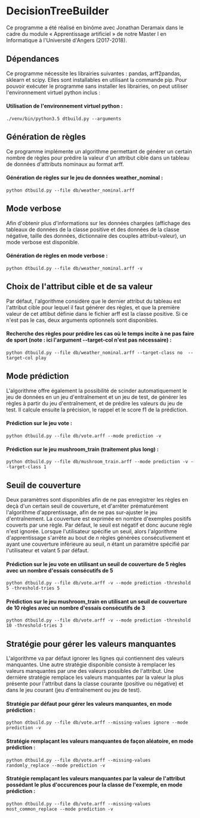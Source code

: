 # DecisionTreeBuilder

Ce programme a été réalisé en binôme avec Jonathan Deramaix dans le cadre du module « Apprentissage artificiel » de notre Master I en Informatique à l'Université d'Angers (2017-2018).

## Dépendances
Ce programme nécessite les librairies suivantes : pandas, arff2pandas, sklearn et scipy. Elles sont installables en utilisant la commande pip. Pour pouvoir exécuter le programme sans installer les librairies, on peut utiliser l'environnement virtuel python inclus :

#### Utilisation de l'environnement virtuel python :
```shell
./venv/bin/python3.5 dtbuild.py --arguments
```

## Génération de règles

Ce programme implémente un algorithme permettant de générer un certain nombre de règles pour prédire la valeur d'un attribut cible dans un tableau de données d'attributs nominaux au format arff.

#### Génération de règles sur le jeu de données weather_nominal :
```shell
python dtbuild.py --file db/weather_nominal.arff
```

## Mode verbose

Afin d'obtenir plus d'informations sur les données chargées (affichage des tableaux de données de la classe positive et des données de la classe négative, taille des données, dictionnaire des couples attribut-valeur), un mode verbose est disponible.

#### Génération de règles en mode verbose :
```shell
python dtbuild.py --file db/weather_nominal.arff -v
```


## Choix de l'attribut cible et de sa valeur

Par défaut, l'algorithme considère que le dernier attribut du tableau est l'attribut cible pour lequel il faut générer des règles, et que la première valeur de cet attibut définie dans le fichier arff est la classe positive. Si ce n'est pas le cas, deux arguments optionnels sont disponibles.

#### Recherche des règles pour prédire les cas où le temps incite à ne pas faire de sport (note : ici l'argument --target-col n'est pas nécessaire) :
```shell
python dtbuild.py --file db/weather_nominal.arff --target-class no  --target-col play
```

## Mode prédiction

L'algorithme offre également la possibilité de scinder automatiquement le jeu de données en un jeu d'entraînement et un jeu de test, de générer les règles à partir du jeu d'entraînement, et de prédire les valeurs du jeu de test. Il calcule ensuite la précision, le rappel et le score f1 de la prédiction.

#### Prédiction sur le jeu vote :
```shell
python dtbuild.py --file db/vote.arff --mode prediction -v
```

#### Prédiction sur le jeu mushroom_train (traitement plus long) :
```shell
python dtbuild.py --file db/mushroom_train.arff --mode prediction -v --target-class 1
```

## Seuil de couverture

Deux paramètres sont disponibles afin de ne pas enregistrer les règles en deçà d'un certain seuil de couverture, et d'arrêter prématurément l'algorithme d'apprentissage, afin de ne pas sur-ajuster le jeu d'entraînement. La couverture est exprimée en nombre d'exemples positifs couverts par une règle. Par défaut, le seuil est négatif et donc aucune règle n'est ignorée. Lorsque l'utilisateur spécifie un seuil, alors l'algorithme d'apprentissage s'arrête au bout de _n_ règles générées consécutivement et ayant une couverture inférieure au seuil, _n_ étant un paramètre spécifié par l'utilisateur et valant 5 par défaut. 

#### Prédiction sur le jeu vote en utilisant un seuil de couverture de 5 règles avec un nombre d'essais consécutifs de 5
```shell
python dtbuild.py --file db/vote.arff -v --mode prediction -threshold 5 -threshold-tries 5
```

#### Prédiction sur le jeu mushroom_train en utilisant un seuil de couverture de 10 règles avec un nombre d'essais consécutifs de 3
```shell
python dtbuild.py --file db/vote.arff -v --mode prediction -threshold 10 -threshold-tries 3
```

## Stratégie pour gérer les valeurs manquantes

L'algorithme va par défaut ignorer les lignes qui contiennent des valeurs manquantes. Une autre stratégie disponible consiste à remplacer les valeurs manquantes par une des valeurs possibles de l'attribut. Une dernière stratégie remplace les valeurs manquantes par la valeur la plus présente pour l'attribut dans la classe courante (positive ou négative) et dans le jeu courant (jeu d'entraînement ou jeu de test).

#### Stratégie par défaut pour gérer les valeurs manquantes, en mode prédiction :
```shell
python dtbuild.py --file db/vote.arff --missing-values ignore --mode prediction -v
```

#### Stratégie remplaçant les valeurs manquantes de façon aléatoire, en mode prédiction :
```shell
python dtbuild.py --file db/vote.arff --missing-values randomly_replace --mode prediction -v
```

#### Stratégie remplaçant les valeurs manquantes par la valeur de l'attribut possédant le plus d'occurences pour la classe de l'exemple, en mode prédiction :
```shell
python dtbuild.py --file db/vote.arff --missing-values most_common_replace --mode prediction -v
```


